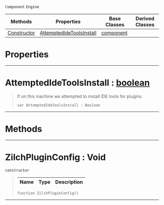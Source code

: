  `Component` `Engine`



|Methods|Properties|Base Classes|Derived Classes|
|---|---|---|---|
|[ Constructor](https://github.com/ArendDanielek/ZeroDocsTest/blob/master/code_reference/class_reference/zilchpluginconfig.markdown#zilchpluginconfig-void)|[ AttemptedIdeToolsInstall](https://github.com/ArendDanielek/ZeroDocsTest/blob/master/code_reference/class_reference/zilchpluginconfig.markdown#attemptedidetoolsinstall)|[component](https://github.com/ArendDanielek/ZeroDocsTest/blob/master/code_reference/class_reference/component.markdown)| |


 #  Properties


---  
 #  AttemptedIdeToolsInstall : [boolean](https://github.com/ArendDanielek/ZeroDocsTest/blob/master/code_reference/zilch_base_types/boolean.markdown)

> If on this machine we attempted to install IDE tools for plugins.
> ``` lang=cpp, name=Zilch
> var AttemptedIdeToolsInstall : Boolean


---  
 #  Methods


---  
 #  ZilchPluginConfig : Void

 `constructor`

> 
> |Name|Type|Description|
> |---|---|---|
> ``` lang=cpp, name=Zilch
> function ZilchPluginConfig()
> ``` 


---  
 
  
  
  
  
  
  
  

 